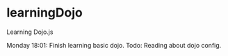 # learningDojo
Learning Dojo.js

Monday 18:01: Finish learning basic dojo. 
Todo: Reading about dojo config. 

